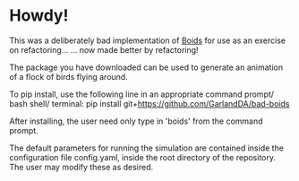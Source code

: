 Howdy!
======
This was a deliberately bad implementation of [Boids](http://dl.acm.org/citation.cfm?doid=37401.37406)
for use as an exercise on refactoring...
... now made better by refactoring!

The package you have downloaded can be used to generate an animation of a flock of birds flying around.

To pip install, use the following line in an appropriate command prompt/ bash shell/ terminal:
pip install git+https://github.com/GarlandDA/bad-boids

After installing, the user need only type in 'boids' from the command prompt.

The default parameters for running the simulation are contained inside the configuration file config.yaml, inside the root directory of the repository. The user may modify these as desired.
